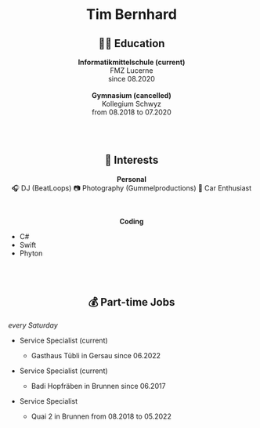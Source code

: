 <h1 align="center">Tim Bernhard</h1>

<h2 align="center"> 🧑‍🎓 Education </h2>

<p align="center"> 
  <strong> Informatikmittelschule (current) </strong> <br> 
  FMZ Lucerne <br>
  since 08.2020 
  <br>
  <br>
  <strong> Gymnasium (cancelled) </strong> <br>
  Kollegium Schwyz <br>
  from 08.2018 to 07.2020
</p>


<br>
<br>


<h2 align="center"> 🤔 Interests </h2>

<p align="center">
<strong> Personal </strong> <br>
🎧 DJ (BeatLoops)
📷 Photography (Gummelproductions)
🚗 Car Enthusiast

</p>

<br>

<p align="center">
<strong> Coding </strong>
<ul> 
<li> C# </li>
<li> Swift </li>
<li> Phyton </li>
</ul>
</p>

<br>
<br>

<h2 align="center">💰 Part-time Jobs</h2>

*every Saturday*

- Service Specialist (current)
  - Gasthaus Tübli in Gersau since 06.2022

- Service Specialist (current)
  - Badi Hopfräben in Brunnen since 06.2017

- Service Specialist
  - Quai 2 in Brunnen from 08.2018 to 05.2022
